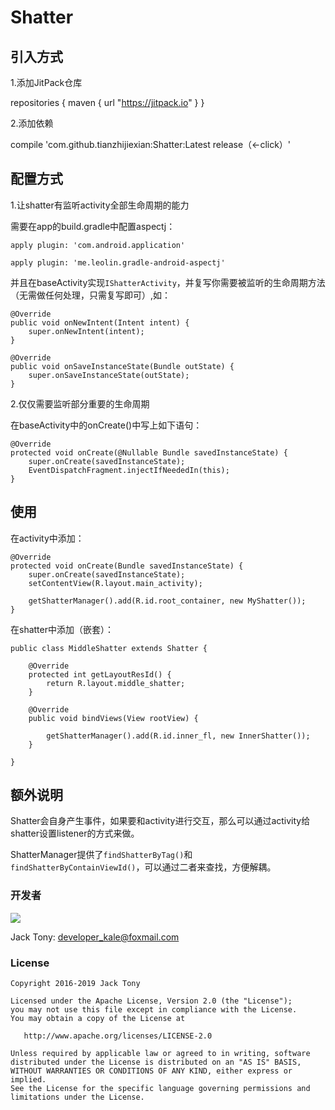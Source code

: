 # Shatter

## 引入方式

1.添加JitPack仓库

repositories {
	maven {
		url "https://jitpack.io"
	}
}

2.添加依赖

compile 'com.github.tianzhijiexian:Shatter:Latest release（<-click）'


## 配置方式

1.让shatter有监听activity全部生命周期的能力

需要在app的build.gradle中配置aspectj：

```
apply plugin: 'com.android.application'

apply plugin: 'me.leolin.gradle-android-aspectj'
```

并且在baseActivity实现`IShatterActivity`，并复写你需要被监听的生命周期方法（无需做任何处理，只需复写即可）,如：

```
@Override
public void onNewIntent(Intent intent) {
    super.onNewIntent(intent);
}

@Override
public void onSaveInstanceState(Bundle outState) {
    super.onSaveInstanceState(outState);
}

```

2.仅仅需要监听部分重要的生命周期

在baseActivity中的onCreate()中写上如下语句：

```
@Override
protected void onCreate(@Nullable Bundle savedInstanceState) {
    super.onCreate(savedInstanceState);
    EventDispatchFragment.injectIfNeededIn(this);
}
```

## 使用

在activity中添加：

```
@Override
protected void onCreate(Bundle savedInstanceState) {
    super.onCreate(savedInstanceState);
    setContentView(R.layout.main_activity);

    getShatterManager().add(R.id.root_container, new MyShatter());
}
```

在shatter中添加（嵌套）：

```
public class MiddleShatter extends Shatter {

    @Override
    protected int getLayoutResId() {
        return R.layout.middle_shatter;
    }

    @Override
    public void bindViews(View rootView) {
    
        getShatterManager().add(R.id.inner_fl, new InnerShatter());
    }

}
```

## 额外说明

Shatter会自身产生事件，如果要和activity进行交互，那么可以通过activity给shatter设置listener的方式来做。

ShatterManager提供了`findShatterByTag()`和`findShatterByContainViewId()`，可以通过二者来查找，方便解耦。



### 开发者
![](https://avatars3.githubusercontent.com/u/9552155?v=3&s=460)

Jack Tony: <developer_kale@foxmail.com>

### License

    Copyright 2016-2019 Jack Tony

    Licensed under the Apache License, Version 2.0 (the "License");
    you may not use this file except in compliance with the License.
    You may obtain a copy of the License at

       http://www.apache.org/licenses/LICENSE-2.0

    Unless required by applicable law or agreed to in writing, software
    distributed under the License is distributed on an "AS IS" BASIS,
    WITHOUT WARRANTIES OR CONDITIONS OF ANY KIND, either express or implied.
    See the License for the specific language governing permissions and
    limitations under the License.
